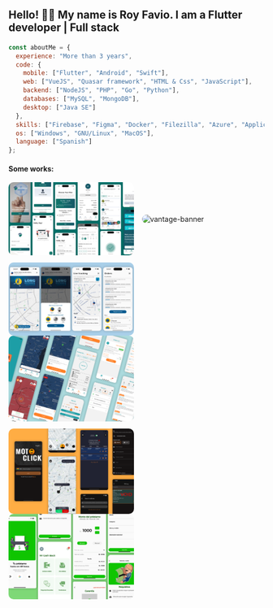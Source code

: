 ## Hello! 👋🏼 My name is Roy Favio. I am a Flutter developer | Full stack

```javascript
const aboutMe = {
  experience: "More than 3 years",
  code: {
    mobile: ["Flutter", "Android", "Swift"],
    web: ["VueJS", "Quasar framework", "HTML & Css", "JavaScript"],
    backend: ["NodeJS", "PHP", "Go", "Python"],
    databases: ["MySQL", "MongoDB"],
    desktop: ["Java SE"]
  },
  skills: ["Firebase", "Figma", "Docker", "Filezilla", "Azure", "Application deployment"],
  os: ["Windows", "GNU/Linux", "MacOS"],
  language: ["Spanish"]
};
```

#### Some works:
<p>
   <img
      align="center"
      alt="meddefend-banner"
      width="49%"
      style="border-radius: 10px;"
      src="https://github.com/rofviv/rofviv/blob/main/assets/meddefend/Meddefend.png?raw=true"
   />
   &nbsp;&nbsp;
   <img
      align="center"
      alt="vantage-banner"
      width="49%"
      style="border-radius: 10px;"
      src="https://github.com/rofviv/rofviv/blob/main/assets/vantage/vantage-banner.png?raw=true"
   />
</p>

<p>
   <img
      align="center"
      alt="quickdrop-banner"
      width="49%"
      style="border-radius: 10px;"
      src="https://github.com/rofviv/rofviv/blob/main/assets/quickdrop/Quickdrop.png?raw=true"
   />
   &nbsp;&nbsp;
   <img
      align="center"
      alt="motoclick-driver-banner"
      width="49%"
      style="border-radius: 10px;"
      src="https://github.com/rofviv/rofviv/blob/main/assets/motoclick-driver/motoclick-driver-banner.png?raw=true"
   />
</p>

<p>
   <img
      align="center"
      alt="motoclick-banner"
      width="49%"
      style="border-radius: 10px;"
      src="https://github.com/rofviv/rofviv/blob/main/assets/motoclick/motoclick-banner.png?raw=true"
   />
   &nbsp;&nbsp;
   <img
      align="center"
      alt="mr-cash-banner"
      width="49%"
      style="border-radius: 10px;"
      src="https://github.com/rofviv/rofviv/blob/main/assets/mr-cash/mr-cash-banner.png?raw=true"
   />
</p>

